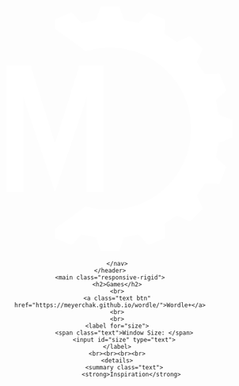<!DOCTYPE html>
<html color-theme="dark" lang="en">

<head>
	<meta charset="UTF-8">
	<meta name="viewport" content="width=device-width, initial-scale=1.0">
	<meta http-equiv="X-UA-Compatible" content="ie=edge">
	<link rel="stylesheet" href="css/layout.css">
	<link rel="stylesheet" href="css/style.css">
	<link rel="stylesheet" href="css/index.css">
	<link rel="shortcut icon" href="images/favicon1.png" type="image/x-icon">
	<script src="JavaScript/script.js" defer></script>
	<title>Wordle Website</title>
</head>

<body>
	<header>
		<svg xmlns="http://www.w3.org/2000/svg" viewBox="0 0 100 100" height="100%" fill="#fff" style="padding: 5px">
			<mask id="cutout">
				<rect x="0" y="0" width="100%" height="100%" fill="white" />
				<path fill="#000" d="M0 -11l70 51c7 5 7 15 0 20l-70 51z" />
			</mask>
			<g mask="url(#cutout)">
				<path fill-rule="evenodd"
					d="M53.706 0h-7.41l-2.085 5.537-5.878 1.17-4.044-4.32-6.845 2.835.192 5.914-4.983 3.33-5.39-2.443-5.24 5.24 2.44 5.4-3.33 4.983-5.913-.195L2.4 34.287l4.318 4.046-1.17 5.878-5.538 2.083v7.41l5.537 2.085 1.17 5.878L2.4 65.713l2.835 6.845 5.913-.195 3.33 4.983-2.44 5.4 5.24 5.24 5.39-2.443 4.983 3.33-.192 5.914 6.845 2.835 4.044-4.32 5.878 1.17L46.297 100h7.41l2.083-5.538 5.878-1.17 4.046 4.318 6.845-2.835-.195-5.913 4.983-3.33 5.4 2.44 5.24-5.24-2.443-5.39 3.33-4.983 5.914.192 2.835-6.845-4.32-4.044 1.17-5.878L100 53.703v-7.41l-5.538-2.083-1.17-5.878 4.32-4.044-2.835-6.845-5.914.192-3.33-4.983 2.443-5.39-5.24-5.24-5.4 2.44-4.983-3.33.195-5.913-6.845-2.835-4.046 4.318-5.878-1.17L53.706 0zM50 83.213c18.343 0 33.214-14.87 33.214-33.213S68.344 16.787 50 16.787 16.787 31.657 16.787 50 31.657 83.213 50 83.213z" />
			</g>
			<path d="M7.5 24v52h7v-39l13 39l13 -39v39h7v-52h-10l-10 32l-10 -32z" />
		</svg>
		<nav>

		</nav>
	</header>
	<main class="responsive-rigid">
		<h2>Games</h2>
		<br>
		<a class="text btn" href="https://meyerchak.github.io/wordle/">Wordle+</a>
		<br>
		<br>
		<label for="size">
			<span class="text">Window Size: </span>
			<input id="size" type="text">
		</label>
		<br><br><br><br>
		<details>
			<summary class="text">
				<strong>Inspiration</strong>
